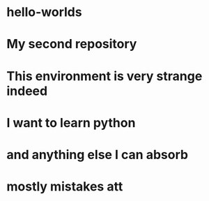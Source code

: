 # hello-worlds
# My second repository
# This environment is very strange indeed
# I want to learn python
# and anything else I can absorb
# mostly mistakes att
